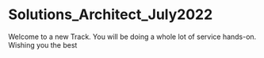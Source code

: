 # Solutions_Architect_July2022
Welcome to a new Track. You will be doing a whole lot of service hands-on. Wishing you the best
